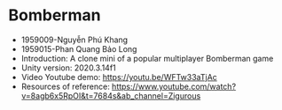 # Bomberman
- 1959009-Nguyễn Phú Khang
- 1959015-Phan Quang Bảo Long
- Introduction: A clone mini of a popular multiplayer Bomberman game
- Unity version: 2020.3.14f1
- Video Youtube demo: https://youtu.be/WFTw33aTjAc
- Resources of reference: https://www.youtube.com/watch?v=8agb6x5RpOI&t=7684s&ab_channel=Zigurous

